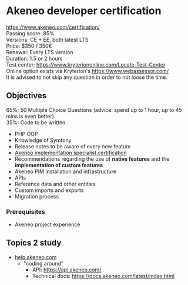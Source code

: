 # Akeneo developer certification

https://www.akeneo.com/certification/   
Passing score: 85%   
Versions: CE + EE, both latest LTS   
Price: $350 / 350€   
Renewal: Every LTS version  
Duration: 1.5 or 2 hours  
Test center: https://www.kryteriononline.com/Locate-Test-Center  
Online option exists via Kryterion's https://www.webassessor.com/  
It is advised to not skip any question in order to not loose the time.  


## Objectives

65%: 50 Multiple Choice Questions (advice: spend up to 1 hour, up to 45 mins is even better)  
35%: Code to be written  

- PHP OOP
- Knowledge of Symfony
- Release notes to be aware of every new feature
- [Akeneo implementation specialist certification](https://github.com/PauliusMacernis/certification/blob/master/akeneo/akeneo-implementation-specialist.md)
- Recommendations regarding the use of **native features** and the **implementation of custom features**
- Akeneo PIM installation and infrastructure
- APIs
- Reference data and other entities
- Custom imports and exports
- Migration process

### Prerequisites

- Akeneo project experience

## Topics 2 study

- [help.akeneo.com](https://help.akeneo.com/)
  - "coding around"
    - API: https://api.akeneo.com/
    - Technical docs: https://docs.akeneo.com/latest/index.html
